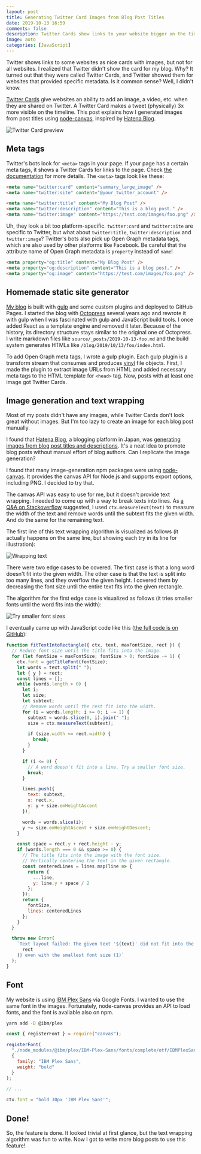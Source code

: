 ```yaml
---
layout: post
title: Generating Twitter Card Images from Blog Post Titles
date: 2019-10-13 16:59
comments: false
description: Twitter Cards show links to your website bigger on the timeline. This post explains how I generated images for Twitter Cards from blog post titles using node-canvas, inspired by Hatena Blog.
image: auto
categories: [JavaScript]
---
```


Twitter shows links to some websites as nice cards with images, but not for all websites. I realized that Twitter didn't show the card for my blog. Why? It turned out that they were called Twitter Cards, and Twitter showed them for websites that provided specific metadata. Is it common sense? Well, I didn't know.

[Twitter Cards](https://developer.twitter.com/en/docs/tweets/optimize-with-cards/overview/abouts-cards) give websites an ability to add an image, a video, etc. when they are shared on Twitter. A Twitter Card makes a tweet (physically) 3x more visible on the timeline. This post explains how I generated images from post titles using [node-canvas](https://github.com/Automattic/node-canvas), inspired by [Hatena Blog](https://hatenablog.com/).

![Twitter Card preview](/images/twitter-card.png)

## Meta tags

Twitter's bots look for `<meta>` tags in your page. If your page has a certain meta tags, it shows a Twitter Cards for links to the page. Check [the documentation](https://developer.twitter.com/en/docs/tweets/optimize-with-cards/overview/abouts-cards) for more details. The `<meta>` tags look like these:

```html
<meta name="twitter:card" content="summary_large_image" />
<meta name="twitter:site" content="@your_twitter_account" />

<meta name="twitter:title" content="My Blog Post" />
<meta name="twitter:description" content="This is a blog post." />
<meta name="twitter:image" content="https://test.com/images/foo.png" />
```

Uh, they look a bit too platform-specific. `twitter:card` and `twitter:site` are specific to Twitter, but what about `twitter:title`, `twitter:description` and `twitter:image`? Twitter's bots also pick up Open Graph metadata tags, which are also used by other platforms like Facebook. Be careful that the attribute name of Open Graph metadata is `property` instead of `name`!

```html
<meta property="og:title" content="My Blog Post" />
<meta property="og:description" content="This is a blog post." />
<meta property="og:image" content="https://test.com/images/foo.png" />
```

## Homemade static site generator

[My blog](https://github.com/shuhei/shuhei.github.com) is built with [gulp](https://github.com/gulpjs/gulp) and some custom plugins and deployed to GitHub Pages. I started the blog with [Octopress](https://github.com/octopress/octopress) several years ago and rewrote it with gulp when I was fascinated with gulp and JavaScript build tools. I once added React as a template engine and removed it later. Because of the history, its directory structure stays similar to the original one of Octopress. I write markdown files like `source/_posts/2019-10-13-foo.md` and the build system generates HTMLs like `/blog/2019/10/13/foo/index.html`.

To add Open Graph meta tags, I wrote a gulp plugin. Each gulp plugin is a transform stream that consumes and produces [vinyl](https://github.com/gulpjs/vinyl) file objects. First, I made the plugin to extract image URLs from HTML and added necessary meta tags to the HTML template for `<head>` tag. Now, posts with at least one image got Twitter Cards.

## Image generation and text wrapping

Most of my posts didn't have any images, while Twitter Cards don't look great without images. But I'm too lazy to create an image for each blog post manually.

I found that [Hatena Blog](https://hatenablog.com/), a blogging platform in Japan, was [generating images from blog post titles and descriptions](https://twitter.com/search?q=%23%E3%81%AF%E3%81%A6%E3%81%AA%E3%83%96%E3%83%AD%E3%82%B0). It's a neat idea to promote blog posts without manual effort of blog authors. Can I replicate the image generation?

I found that many image-generation npm packages were using [node-canvas](https://github.com/Automattic/node-canvas). It provides the canvas API for Node.js and supports export options, including PNG. I decided to try that.

The canvas API was easy to use for me, but it doesn't provide text wrapping. I needed to come up with a way to break texts into lines. As [a Q&A on Stackoverflow](https://stackoverflow.com/questions/2936112/text-wrap-in-a-canvas-element) suggested, I used `ctx.measureText(text)` to measure the width of the text and remove words until the subtext fits the given width. And do the same for the remaining text.

The first line of this text wrapping algorithm is visualized as follows (it actually happens on the same line, but showing each try in its line for illustration):

![Wrapping text](/images/twitter-card-image-line-break.png)

There were two edge cases to be covered. The first case is that a long word doesn't fit into the given width. The other case is that the text is split into too many lines, and they overflow the given height. I covered them by decreasing the font size until the entire text fits into the given rectangle.

The algorithm for the first edge case is visualized as follows (it tries smaller fonts until the word fits into the width):

![Try smaller font sizes](/images/twitter-card-image-font-sizes.png)

I eventually came up with JavaScript code like this ([the full code is on GitHub](https://github.com/shuhei/shuhei.github.com/blob/f30cb5cd85a4ef35a4fb73d94a01da44e03ae116/plugins/title-image.js)):

```js
function fitTextIntoRectangle({ ctx, text, maxFontSize, rect }) {
  // Reduce font size until the title fits into the image.
  for (let fontSize = maxFontSize; fontSize > 0; fontSize -= 1) {
    ctx.font = getTitleFont(fontSize);
    let words = text.split(" ");
    let { y } = rect;
    const lines = [];
    while (words.length > 0) {
      let i;
      let size;
      let subtext;
      // Remove words until the rest fit into the width.
      for (i = words.length; i >= 0; i -= 1) {
        subtext = words.slice(0, i).join(" ");
        size = ctx.measureText(subtext);

        if (size.width <= rect.width) {
          break;
        }
      }

      if (i <= 0) {
        // A word doesn't fit into a line. Try a smaller font size.
        break;
      }

      lines.push({
        text: subtext,
        x: rect.x,
        y: y + size.emHeightAscent
      });

      words = words.slice(i);
      y += size.emHeightAscent + size.emHeightDescent;
    }

    const space = rect.y + rect.height - y;
    if (words.length === 0 && space >= 0) {
      // The title fits into the image with the font size.
      // Vertically centering the text in the given rectangle.
      const centeredLines = lines.map(line => {
        return {
          ...line,
          y: line.y + space / 2
        };
      });
      return {
        fontSize,
        lines: centeredLines
      };
    }
  }

  throw new Error(
    `Text layout failed: The given text '${text}' did not fit into the given rectangle ${JSON.stringify(
      rect
    )} even with the smallest font size (1)`
  );
}
```

## Font

My website is using [IBM Plex Sans](https://fonts.google.com/specimen/IBM+Plex+Sans) via Google Fonts. I wanted to use the same font in the images. Fortunately, node-canvas provides an API to load fonts, and the font is available also on npm.

```sh
yarn add -D @ibm/plex
```

```js
const { registerFont } = require("canvas");

registerFont(
  "./node_modules/@ibm/plex/IBM-Plex-Sans/fonts/complete/otf/IBMPlexSans-Bold.otf",
  {
    family: "IBM Plex Sans",
    weight: "bold"
  }
);

// ...

ctx.font = "bold 30px 'IBM Plex Sans'";
```

## Done!

So, the feature is done. It looked trivial at first glance, but the text wrapping algorithm was fun to write. Now I got to write more blog posts to use this feature!

